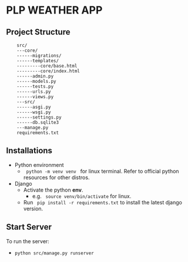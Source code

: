 # PLP WEATHER APP

## Project Structure

        src/
        ---core/
        ------migrations/
        ------templates/
        ---------core/base.html
        ---------core/index.html
        ------admin.py
        ------models.py
        ------tests.py
        ------urls.py
        ------views.py
        ---src/
        ------asgi.py
        ------wsgi.py
        ------settings.py
        ------db.sqlite3
        ---manage.py
        requirements.txt

Installations
---
- Python environment
    - <code> python -m venv venv </code> for linux terminal. Refer to official python resources for other distros.
- Django
    - Activate the python **env**.
        - e.g. <code> source venv/bin/activate</code> for linux.
    - Run <code> pip install -r requirements.txt</code> to install the latest django version.

Start Server
---
To run the server:
- <code>python src/manage.py runserver </code>